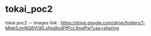 # tokai_poc2
tokai poc2
-- images link : https://drive.google.com/drive/folders/1-Mipk5JmNQ6VOKLsfgg9odPfPcc3mePw?usp=sharing